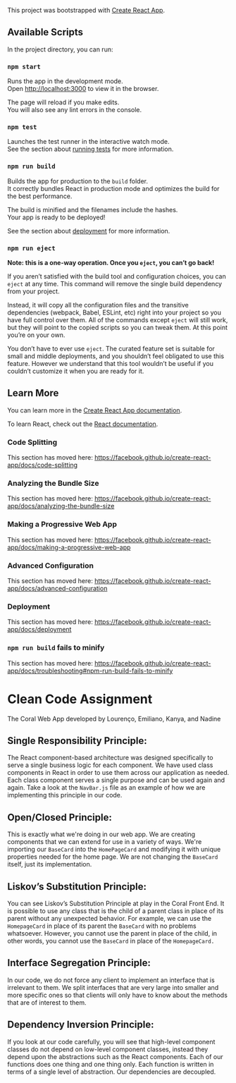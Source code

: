 This project was bootstrapped with [Create React App](https://github.com/facebook/create-react-app).

## Available Scripts

In the project directory, you can run:

### `npm start`

Runs the app in the development mode.<br />
Open [http://localhost:3000](http://localhost:3000) to view it in the browser.

The page will reload if you make edits.<br />
You will also see any lint errors in the console.

### `npm test`

Launches the test runner in the interactive watch mode.<br />
See the section about [running tests](https://facebook.github.io/create-react-app/docs/running-tests) for more information.

### `npm run build`

Builds the app for production to the `build` folder.<br />
It correctly bundles React in production mode and optimizes the build for the best performance.

The build is minified and the filenames include the hashes.<br />
Your app is ready to be deployed!

See the section about [deployment](https://facebook.github.io/create-react-app/docs/deployment) for more information.

### `npm run eject`

**Note: this is a one-way operation. Once you `eject`, you can’t go back!**

If you aren’t satisfied with the build tool and configuration choices, you can `eject` at any time. This command will remove the single build dependency from your project.

Instead, it will copy all the configuration files and the transitive dependencies (webpack, Babel, ESLint, etc) right into your project so you have full control over them. All of the commands except `eject` will still work, but they will point to the copied scripts so you can tweak them. At this point you’re on your own.

You don’t have to ever use `eject`. The curated feature set is suitable for small and middle deployments, and you shouldn’t feel obligated to use this feature. However we understand that this tool wouldn’t be useful if you couldn’t customize it when you are ready for it.

## Learn More

You can learn more in the [Create React App documentation](https://facebook.github.io/create-react-app/docs/getting-started).

To learn React, check out the [React documentation](https://reactjs.org/).

### Code Splitting

This section has moved here: https://facebook.github.io/create-react-app/docs/code-splitting

### Analyzing the Bundle Size

This section has moved here: https://facebook.github.io/create-react-app/docs/analyzing-the-bundle-size

### Making a Progressive Web App

This section has moved here: https://facebook.github.io/create-react-app/docs/making-a-progressive-web-app

### Advanced Configuration

This section has moved here: https://facebook.github.io/create-react-app/docs/advanced-configuration

### Deployment

This section has moved here: https://facebook.github.io/create-react-app/docs/deployment

### `npm run build` fails to minify

This section has moved here: https://facebook.github.io/create-react-app/docs/troubleshooting#npm-run-build-fails-to-minify

# Clean Code Assignment

The Coral Web App developed by Lourenço, Emiliano, Kanya, and Nadine

## Single Responsibility Principle: 

The React component-based architecture was designed specifically to serve a single business logic for each component. We have used class components in React in order to use them across our application as needed. Each class component serves a single purpose and can be used again and again. Take a look at the `NavBar.js` file as an example of how we are implementing this principle in our code. 

## Open/Closed Principle: 

This is exactly what we're doing in our web app. We are creating components that we can extend for use in a variety of ways. We're importing our `BaseCard` into the `HomePageCard` and modifying it with unique properties needed for the home page. We are not changing the `BaseCard` itself, just its implementation.

## Liskov’s Substitution Principle: 

You can see Liskov’s Substitution Principle at play in the Coral Front End. It is possible to use any class that is the child of a parent class in place of its parent without any unexpected behavior. For example, we can use the `HomepageCard` in place of its parent the `BaseCard` with no problems whatsoever. However, you cannot use the parent in place of the child, in other words, you cannot use the `BaseCard` in place of the `HomepageCard.`

## Interface Segregation Principle: 

In our code, we do not force any client to implement an interface that is irrelevant to them. We split interfaces that are very large into smaller and more specific ones so that clients will only have to know about the methods that are of interest to them.

## Dependency Inversion Principle: 

If you look at our code carefully, you will see that high-level component classes do not depend on low-level component classes, instead they depend upon the abstractions such as the React components. Each of our functions does one thing and one thing only. Each function is written in terms of a single level of abstraction. Our dependencies are decoupled.
